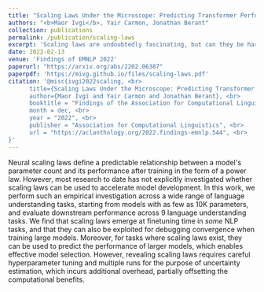 ```yaml
---
title: "Scaling Laws Under the Microscope: Predicting Transformer Performance from Small Scale Experiments"
authors: "<b>Maor Ivgi</b>, Yair Carmon, Jonathan Berant"
collection: publications
permalink: /publication/scaling-laws
excerpt: 'Scaling laws are undoubtedly fascinating, but can they be harnessed for efficient model design? In this work, we explore their usefulness across a variety of language understanding tasks, and show that in some cases, they can!'
date: 2022-02-13
venue: 'Findings of EMNLP 2022'
paperurl: "https://arxiv.org/abs/2202.06387"
paperpdf: 'https://mivg.github.io/files/scaling-laws.pdf'
citation: '@misc{ivgi2022scaling, <br>
      title={Scaling Laws Under the Microscope: Predicting Transformer Performance from Small Scale Experiments},  <br>
      author={Maor Ivgi and Yair Carmon and Jonathan Berant}, <br>
      booktitle = "Findings of the Association for Computational Linguistics: EMNLP 2022", <br>
      month = dec, <br>
      year = "2022", <br>
      publisher = "Association for Computational Linguistics", <br>
      url = "https://aclanthology.org/2022.findings-emnlp.544", <br>
}'
---
```

Neural scaling laws define a predictable relationship between a model's parameter count and its performance after training in the form of a power law. However, most research to date has not explicitly investigated whether scaling laws can be used to accelerate model development. In this work, we perform such an empirical investigation across a wide range of language understanding tasks, starting from models with as few as 10K parameters, and evaluate downstream performance across 9 language understanding tasks. We find that scaling laws emerge at finetuning time in <i>some</i> NLP tasks, and that they can also be exploited for debugging convergence when training large models. Moreover, for tasks where scaling laws exist, they can be used to predict the performance of larger models, which enables effective model selection. However, revealing scaling laws requires careful hyperparameter tuning and multiple runs for the purpose of uncertainty estimation, which incurs additional overhead, partially offsetting the computational benefits.